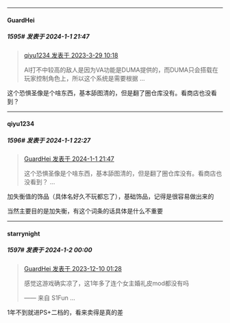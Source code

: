 
*****

####  GuardHei  
##### 1595#       发表于 2024-1-1 21:47

<blockquote><a href="httphttps://bbs.saraba1st.com/2b/forum.php?mod=redirect&amp;goto=findpost&amp;pid=60259149&amp;ptid=2005888" target="_blank">qiyu1234 发表于 2023-3-29 10:18</a>

AI打不中较高的敌人是因为VA功能是DUMA提供的，而DUMA只会搭载在玩家控制角色上，所以这个系统是需要根据 ...</blockquote>
这个恐惧圣像是个啥东西，基本舔图清的，但是翻了圈仓库没有。看商店也没看到？


*****

####  qiyu1234  
##### 1596#       发表于 2024-1-1 22:27

<blockquote><a href="httphttps://bbs.saraba1st.com/2b/forum.php?mod=redirect&amp;goto=findpost&amp;pid=63505825&amp;ptid=2005888" target="_blank">GuardHei 发表于 2024-1-1 21:47</a>

这个恐惧圣像是个啥东西，基本舔图清的，但是翻了圈仓库没有。看商店也没看到？ ...</blockquote>
加失衡值的饰品（具体名好久不玩都忘了），基础饰品，记得是很容易做出来的

当然主要目的是加失衡，有这个词条的话具体是什么不重要


*****

####  starrynight  
##### 1597#       发表于 2024-1-2 00:00

<blockquote><a href="httphttps://bbs.saraba1st.com/2b/forum.php?mod=redirect&amp;goto=findpost&amp;pid=63278935&amp;ptid=2005888" target="_blank">GuardHei 发表于 2023-12-10 01:28</a>

感觉这游戏确实凉了，这1年多了连个女主婚礼皮mod都没有吗

—— 来自 S1Fun ...</blockquote>
1年不到就进PS+二档的，看来卖得是真的差


